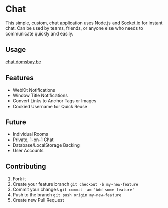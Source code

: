 # Chat

This simple, custom, chat application uses Node.js and Socket.io for instant chat. Can be used by teams, friends, or anyone else who needs to communicate quickly and easily.

## Usage

[chat.domsbay.be](http://chat.domsbay.be)

## Features

- WebKit Notifications
- Window Title Notifications
- Convert Links to Anchor Tags or Images
- Cookied Username for Quick Reuse

## Future

- Individual Rooms
- Private, 1-on-1 Chat
- Database/LocalStorage Backing
- User Accounts

## Contributing

1. Fork it
2. Create your feature branch `git checkout -b my-new-feature`
3. Commit your changes `git commit -am 'Add some feature'`
4. Push to the branch `git push origin my-new-feature`
5. Create new Pull Request
